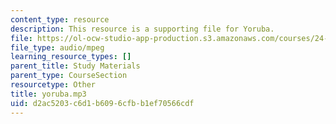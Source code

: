 ```yaml
---
content_type: resource
description: This resource is a supporting file for Yoruba.
file: https://ol-ocw-studio-app-production.s3.amazonaws.com/courses/24-901-language-and-its-structure-i-phonology-fall-2010/d2ac5203c6d1b6096cfbb1ef70566cdf_yoruba.mp3
file_type: audio/mpeg
learning_resource_types: []
parent_title: Study Materials
parent_type: CourseSection
resourcetype: Other
title: yoruba.mp3
uid: d2ac5203-c6d1-b609-6cfb-b1ef70566cdf
---
```

